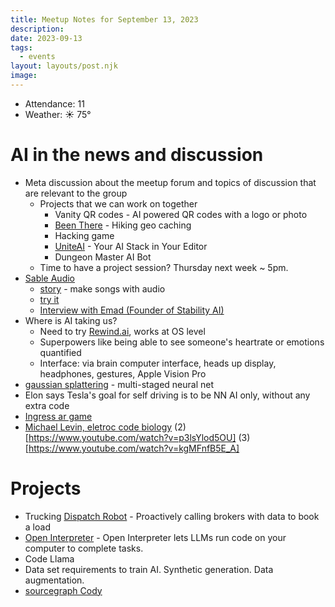```yaml
---
title: Meetup Notes for September 13, 2023
description: 
date: 2023-09-13
tags:
  - events
layout: layouts/post.njk
image:
---
```


- Attendance: 11
- Weather: ☀️ 75°

# AI in the news and discussion

- Meta discussion about the meetup forum and topics of discussion that are relevant to the group
  + Projects that we can work on together
    - Vanity QR codes - AI powered QR codes with a logo or photo
    - [Been There](https://beenthere.io/) - Hiking geo caching
    - Hacking game
    - [UniteAI](https://github.com/freckletonj/uniteai) - Your AI Stack in Your Editor
    - Dungeon Master AI Bot
  + Time to have a project session? Thursday next week ~ 5pm.
- [Sable Audio](https://stability.ai/research/stable-audio-efficient-timing-latent-diffusion)
  + [story](https://www.theverge.com/2023/9/13/23871635/stability-ai-generative-audio-model-platform) - make songs with audio
  + [try it](https://stableaudio.com/generate)
  + [Interview with Emad (Founder of Stability AI)](https://discord.com/channels/1067314714373263370/1138956853049561208/1151660294448349315)
- Where is AI taking us?
  + Need to try [Rewind.ai](https://www.rewind.ai/), works at OS level
  + Superpowers like being able to see someone's heartrate or emotions quantified
  + Interface: via brain computer interface, heads up display, headphones, gestures, Apple Vision Pro
- [gaussian splattering](https://github.com/graphdeco-inria/gaussian-splatting) - multi-staged neural net 
- Elon says Tesla's goal for self driving is to be NN AI only, without any extra code
- [Ingress ar game](https://discord.com/channels/1067314714373263370/1138956853049561208/1151668417863106570)
- [Michael Levin, eletroc code biology](https://www.youtube.com/watch?v=U93x9AWeuOA) (2)[https://www.youtube.com/watch?v=p3lsYlod5OU] (3)[https://www.youtube.com/watch?v=kgMFnfB5E_A]

# Projects

- Trucking [Dispatch Robot](https://www.dispatchrobot.ai/) - Proactively calling brokers with data to book a load
- [Open Interpreter](https://openinterpreter.com/) - Open Interpreter lets LLMs run code on your computer to complete tasks.
- Code Llama
- Data set requirements to train AI. Synthetic generation. Data augmentation.
- [sourcegraph Cody](https://docs.sourcegraph.com/cody/overview)


